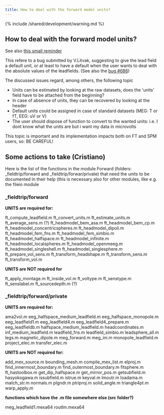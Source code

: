 ```yaml
---
title: How to deal with the forward model units?
---
```


{% include /shared/development/warning.md %}

## How to deal with the forward model units?

See also [this small reminder](/development/project/units)

This refere to a bug submitted by V.Litvak, suggesting to give the lead field a default unit, or at least to have a default when the user wants to deal with the absolute values of the leadfields. (See also the [bug #686](http://bugzilla.fieldtriptoolbox.org/show_bug.cgi?id=686))

The discussed issues regard, among others, the following topic

*  Units can be estimated by looking at the raw datasets, does the 'units' field have to be attached from the beginning?
*  In case of absence of units, they can be recovered by looking at the header
*  Default units could be assigned in case of standard datasets (MEG: T or fT, EEG: uV or V)
*  The user should dispose of function to convert to the wanted units: i.e. I dont know what the units are but i want my data in microvolts

This topic is important and its implementation impacts both on FT and SPM users, so: BE CAREFUL!

## Some actions to take (Cristiano)

Here is the list of the functions in the module Forward (folders: _fieldtrip/forward and _fieldtrip/forwar/private) that need the units to be documented in their help (this is necessary also for other modules, like e.g. the fileio module

### _fieldtrip/forward 

__UNITS are required for:__

ft_compute_leadfield.m
ft_convert_units.m
ft_estimate_units.m
ft_average_sens.m (?)
ft_headmodel_bem_asa.m
ft_headmodel_bem_cp.m
ft_headmodel_concentricspheres.m
ft_headmodel_dipoli.m
ft_headmodel_fem_fns.m
ft_headmodel_fem_simbio.m
ft_headmodel_halfspace.m
ft_headmodel_infinite.m
ft_headmodel_localspheres.m
ft_headmodel_openmeeg.m
ft_headmodel_singleshell.m
ft_headmodel_singlesphere.m
ft_prepare_vol_sens.m
ft_transform_headshape.m
ft_transform_sens.m
ft_transform_vol.m

__UNITS are NOT required for__

ft_apply_montage.m 
ft_inside_vol.m 
ft_voltype.m 
ft_senstype.m 
ft_senslabel.m
ft_sourcedepth.m (?)

### _fieldtrip/forward/private 

__UNITS are required for:__

ama2vol.m
eeg_halfspace_medium_leadfield.m
eeg_halfspace_monopole.m
eeg_leadfield1.m
eeg_leadfield4.m
eeg_leadfield4_prepare.m
eeg_leadfieldb.m
halfspace_medium_leadfield.m
headcoordinates.m
inf_medium_leadfield.m
leadfield_fns.m
leadfield_simbio.m
leadsphere_all.m
legs.m
magnetic_dipole.m
meg_forward.m
meg_ini.m
monopole_leadfield.m
project_elec.m
transfer_elec.m

__UNITS are NOT required for:__

add_mex_source.m
bounding_mesh.m
compile_mex_list.m
elproj.m
find_innermost_boundary.m
find_outermost_boundary.m
fitsphere.m
ft_hastoolbox.m
get_dip_halfspace.m
get_mirror_pos.m
getsubfield.m
hasyokogawa.m
issubfield.m
istrue.m
keyval.m
lmoutr.m
loadama.m
match_str.m
normals.m
plgndr.m
ptriproj.m
solid_angle.m
triangle4pt.m
warp_apply.m

**functions which have the .m file somewhere else (src folder?)**

meg_leadfield1.mexa64
routlm.mexa64

